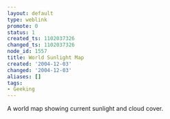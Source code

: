```yaml
---
layout: default
type: weblink
promote: 0
status: 1
created_ts: 1102037326
changed_ts: 1102037326
node_id: 1557
title: World Sunlight Map
created: '2004-12-03'
changed: '2004-12-03'
aliases: []
tags:
- Geeking
---
```

A world map showing current sunlight and cloud cover.
